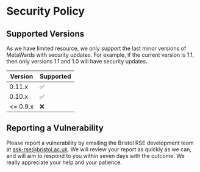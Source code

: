 # Security Policy

## Supported Versions

As we have limited resource, we only support the last minor versions
of MetaWards with security updates. For example, if the current version
is 1.1, then only versions 1.1 and 1.0 will have security updates.

| Version | Supported          |
| ------- | ------------------ |
| 0.11.x  | :white_check_mark: |
| 0.10.x  | :white_check_mark: |
| <= 0.9.x| :x:                |

## Reporting a Vulnerability

Please report a vulnerability by emailing the Bristol RSE development 
team at ask-rse@bristol.ac.uk. We will review your report as quickly 
as we can, and will aim to respond to you within seven days with 
the outcome. We really appreciate your help and your patience.
